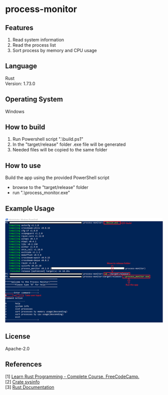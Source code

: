 # process-monitor

## Features
1. Read system information
2. Read the process list
3. Sort process by memory and CPU usage

## Language
Rust<br>
Version: 1.73.0 

## Operating System
Windows

## How to build
1. Run Powershell script ".\build.ps1"
2. In the "target/release" folder .exe file will be generated
3. Needed files will be copied to the same folder

## How to use
Build the app using the provided PowerShell script<br>
   - browse to the "target/release" folder<br>
   - run ".\process_monitor.exe"

## Example Usage
![Usage](img/usage.png?raw=true "Usage")

## License
Apache-2.0

## References
[1] [Learn Rust Programming - Complete Course. FreeCodeCamp.](https://www.youtube.com/watch?v=BpPEoZW5IiY)<br>
[2] [Crate sysinfo](https://docs.rs/sysinfo/latest/sysinfo/)<br>
[3] [Rust Documentation](https://doc.rust-lang.org/book/title-page.html)<br>
